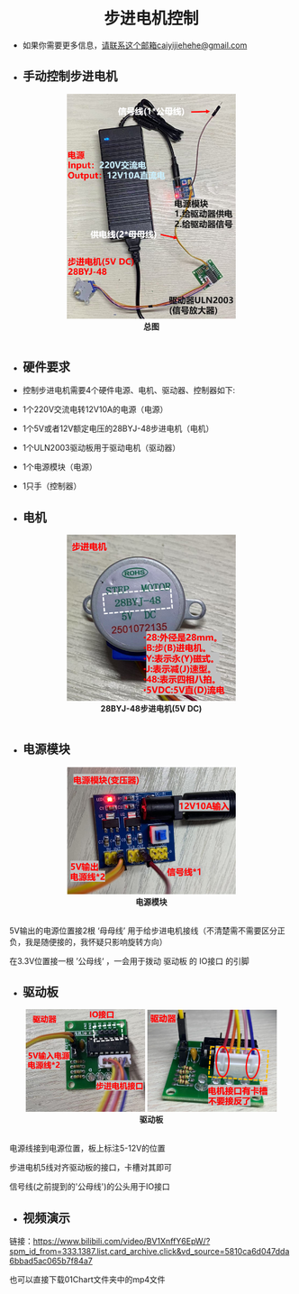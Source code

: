 <div align=center>
  
# 步进电机控制

</div> 

* 如果你需要更多信息，请联系这个邮箱caiyijiehehe@gmail.com

* ## **手动控制步进电机**
<div align=center>
  <img width="300" src="00Chart/Display_All.png"/>
  <div align=center><strong>总图</strong></div>
</div><br>    

* ## **硬件要求**

* 控制步进电机需要4个硬件电源、电机、驱动器、控制器如下:
* 1个220V交流电转12V10A的电源（电源）
* 1个5V或者12V额定电压的28BYJ-48步进电机（电机）
* 1个ULN2003驱动板用于驱动电机（驱动器）
* 1个电源模块（电源）
* 1只手（控制器）

* ## **电机**

<div align=center>
  <img width="300" src="00Chart/Display_Step_Motor.png"/>
  <div align=center><strong>28BYJ-48步进电机(5V DC)</strong></div>
</div><br>    

* ## **电源模块**

<div align=center>
  <img width="300" src="00Chart/Display_Power_Module.png"/>
  <div align=center><strong>电源模块</strong></div>
</div><br>    

5V输出的电源位置接2根 ‘母母线’ 用于给步进电机接线（不清楚需不需要区分正负，我是随便接的，我怀疑只影响旋转方向）

在3.3V位置接一根 ’公母线‘ ，一会用于拨动 驱动板 的 IO接口 的引脚

* ## **驱动板**

<div align=center>
  <img width="212" src="00Chart/Display_Drive1.png"/>
  <img width="230" src="00Chart/Display_Drive2.png"/>
  <div align=center><strong>驱动板</strong></div>
</div><br>    

电源线接到电源位置，板上标注5-12V的位置

步进电机5线对齐驱动板的接口，卡槽对其即可

信号线(之前提到的'公母线')的公头用于IO接口
 

* ## **视频演示**

链接：https://www.bilibili.com/video/BV1XnffY6EpW/?spm_id_from=333.1387.list.card_archive.click&vd_source=5810ca6d047dda6bbad5ac065b7f84a7

也可以直接下载01Chart文件夹中的mp4文件
